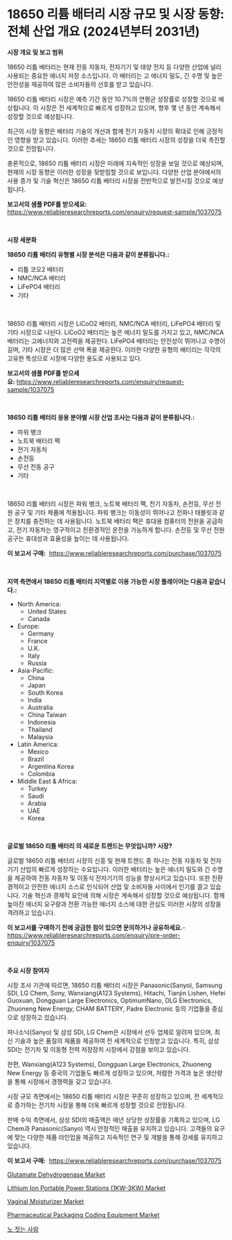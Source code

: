 <p><h1>18650 리튬 배터리 시장 규모 및 시장 동향: 전체 산업 개요 (2024년부터 2031년)</h1></p><p><strong>시장 개요 및 보고 범위</strong></p>
<p><p>18650 리튬 배터리는 현재 전동 자동차, 전자기기 및 태양 전지 등 다양한 산업에 널리 사용되는 중요한 에너지 저장 소스입니다. 이 배터리는 고 에너지 밀도, 긴 수명 및 높은 안전성을 제공하여 많은 소비자들의 선호를 받고 있습니다.</p><p>18650 리튬 배터리 시장은 예측 기간 동안 10.7%의 연평균 성장률로 성장할 것으로 예상됩니다. 이 시장은 전 세계적으로 빠르게 성장하고 있으며, 향후 몇 년 동안 계속해서 성장할 것으로 예상됩니다.</p><p>최근의 시장 동향은 배터리 기술의 개선과 함께 전기 자동차 시장의 확대로 인해 긍정적인 영향을 받고 있습니다. 이러한 추세는 18650 리튬 배터리 시장의 성장을 더욱 촉진할 것으로 전망됩니다.</p><p>총론적으로, 18650 리튬 배터리 시장은 미래에 지속적인 성장을 보일 것으로 예상되며, 현재의 시장 동향은 이러한 성장을 뒷받침할 것으로 보입니다. 다양한 산업 분야에서의 사용 증가 및 기술 혁신은 18650 리튬 배터리 시장을 전반적으로 발전시킬 것으로 예상됩니다.</p></p>
<p><strong>보고서의 샘플 PDF를 받으세요:</strong> <a href="https://www.reliableresearchreports.com/enquiry/request-sample/1037075">https://www.reliableresearchreports.com/enquiry/request-sample/1037075</a></p>
<p>&nbsp;</p>
<p><strong>시장 세분화</strong></p>
<p><strong>18650 리튬 배터리 유형별 시장 분석은 다음과 같이 분류됩니다.:</strong></p>
<p><ul><li>리튬 코오2 배터리</li><li>NMC/NCA 배터리</li><li>LiFePO4 배터리</li><li>기타</li></ul></p>
<p>&nbsp;</p>
<p><p>18650 리튬 배터리 시장은 LiCoO2 배터리, NMC/NCA 배터리, LiFePO4 배터리 및 기타 시장으로 나뉜다. LiCoO2 배터리는 높은 에너지 밀도를 가지고 있고, NMC/NCA 배터리는 고에너지와 고전력을 제공한다. LiFePO4 배터리는 안전성이 뛰어나고 수명이 길며, 기타 시장은 더 많은 선택 폭을 제공한다. 이러한 다양한 유형의 배터리는 각각의 고유한 특성으로 시장에 다양한 용도로 사용되고 있다.</p></p>
<p><strong>보고서의 샘플 PDF를 받으세요:</strong>&nbsp;<a href="https://www.reliableresearchreports.com/enquiry/request-sample/1037075">https://www.reliableresearchreports.com/enquiry/request-sample/1037075</a></p>
<p>&nbsp;</p>
<p><strong> 18650 리튬 배터리 응용 분야별 시장 산업 조사는 다음과 같이 분류됩니다.:</strong></p>
<p><ul><li>파워 뱅크</li><li>노트북 배터리 팩</li><li>전기 자동차</li><li>손전등</li><li>무선 전동 공구</li><li>기타</li></ul></p>
<p>&nbsp;</p>
<p><p>18650 리튬 배터리 시장은 파워 뱅크, 노트북 배터리 팩, 전기 자동차, 손전등, 무선 전원 공구 및 기타 제품에 적용됩니다. 파워 뱅크는 이동성이 뛰어나고 전화나 태블릿과 같은 장치를 충전하는 데 사용됩니다. 노트북 배터리 팩은 휴대용 컴퓨터의 전원을 공급하고, 전기 자동차는 영구적이고 친환경적인 운전을 가능하게 합니다. 손전등 및 무선 전원 공구는 휴대성과 효율성을 높이는 데 사용됩니다.</p></p>
<p><strong>이 보고서 구매:</strong>&nbsp; <a href="https://www.reliableresearchreports.com/purchase/1037075">https://www.reliableresearchreports.com/purchase/1037075</a></p>
<p>&nbsp;</p>
<p><strong>지역 측면에서 18650 리튬 배터리 지역별로 이용 가능한 시장 플레이어는 다음과 같습니다.:</strong></p>
<p><ul>
    <li>
        North America:
        <ul>
            <li>United States</li>
            <li>Canada</li>
        </ul>
    </li>
    <li>
        Europe:
        <ul>
            <li>Germany</li>
            <li>France</li>
            <li>U.K.</li>
            <li>Italy</li>
            <li>Russia</li>
        </ul>
    </li>
    <li>
        Asia-Pacific:
        <ul>
            <li>China</li>
            <li>Japan</li>
            <li>South Korea</li>
            <li>India</li>
            <li>Australia</li>
            <li>China Taiwan</li>
            <li>Indonesia</li>
            <li>Thailand</li>
            <li>Malaysia</li>
        </ul>
    </li>
    <li>
        Latin America:
        <ul>
            <li>Mexico</li>
            <li>Brazil</li>
            <li>Argentina Korea</li>
            <li>Colombia</li>
        </ul>
    </li>
    <li>
        Middle East & Africa:
        <ul>
            <li>Turkey</li>
            <li>Saudi</li>
            <li>Arabia</li>
            <li>UAE</li>
            <li>Korea</li>
        </ul>
    </li>
    </ul></p>
<p>&nbsp;</p>
<p><strong>글로벌 18650 리튬 배터리 의 새로운 트렌드는 무엇입니까? 시장?</strong></p>
<p><p>글로벌 18650 리튬 배터리 시장의 신흥 및 현재 트렌드 중 하나는 전동 자동차 및 전자기기 산업의 빠르게 성장하는 수요입니다. 이러한 배터리는 높은 에너지 밀도와 긴 수명을 제공하여 전동 자동차 및 이동식 전자기기의 성능을 향상시키고 있습니다. 또한 친환경적이고 안전한 에너지 소스로 인식되어 산업 및 소비자들 사이에서 인기를 끌고 있습니다. 기술 혁신과 경제적 요인에 의해 시장은 계속해서 성장할 것으로 예상됩니다. 함께 높아진 에너지 요구량과 전환 가능한 에너지 소스에 대한 관심도 이러한 시장의 성장을 격려하고 있습니다.</p></p>
<p><strong>이 보고서를 구매하기 전에 궁금한 점이 있으면 문의하거나 공유하세요.</strong>- <a href="https://www.reliableresearchreports.com/enquiry/pre-order-enquiry/1037075">https://www.reliableresearchreports.com/enquiry/pre-order-enquiry/1037075</a></p>
<p>&nbsp;</p>
<p><strong>주요 시장 참여자</strong></p>
<p><p>시장 조사 기관에 따르면, 18650 리튬 배터리 시장은 Panasonic(Sanyo), Samsung SDI, LG Chem, Sony, Wanxiang(A123 Systems), Hitachi, Tianjin Lishen, Hefei Guoxuan, Dongguan Large Electronics, OptimumNano, DLG Electronics, Zhuoneng New Energy, CHAM BATTERY, Padre Electronic 등의 기업들을 중심으로 성장하고 있습니다.</p><p>파나소닉(Sanyo) 및 삼성 SDI, LG Chem은 시장에서 선두 업체로 알려져 있으며, 최신 기술과 높은 품질의 제품을 제공하여 전 세계적으로 인정받고 있습니다. 특히, 삼성 SDI는 전기차 및 이동형 전력 저장장치 시장에서 강점을 보이고 있습니다.</p><p>한편, Wanxiang(A123 Systems), Dongguan Large Electronics, Zhuoneng New Energy 등 중국의 기업들도 빠르게 성장하고 있으며, 저렴한 가격과 높은 생산량을 통해 시장에서 경쟁력을 갖고 있습니다.</p><p>시장 규모 측면에서는 18650 리튬 배터리 시장은 꾸준히 성장하고 있으며, 전 세계적으로 증가하는 전기차 시장을 통해 더욱 빠르게 성장할 것으로 전망됩니다.</p><p>판매 수익 측면에서, 삼성 SDI의 매출액은 매년 상당한 성장률을 기록하고 있으며, LG Chem과 Panasonic(Sanyo) 역시 안정적인 매출을 유지하고 있습니다. 고객들의 요구에 맞는 다양한 제품 라인업을 제공하고 지속적인 연구 및 개발을 통해 강세를 유지하고 있습니다.</p></p>
<p><strong>이 보고서 구매:</strong>&nbsp;&nbsp;<a href="https://www.reliableresearchreports.com/purchase/1037075">https://www.reliableresearchreports.com/purchase/1037075</a></p>
<p><p><a href="https://github.com/lylyparadise/Market-Research-Report-List-2/blob/main/glutamate-dehydrogenase-market.md">Glutamate Dehydrogenase Market</a></p><p><a href="https://view.publitas.com/reportprime-1/lithium-ion-portable-power-stations-1kw-3kw-market-with-the-goal-of-estimating-the-market-size-and-future-growth-potential-of-various-market-segments-based-on-component-applications-end-user-and-region/">Lithium Ion Portable Power Stations (1KW-3KW) Market</a></p><p><a href="https://scarlet-rocket-c63.notion.site/Vaginal-Moisturizer-Market-Size-Evaluating-its-Market-Trends-Growth-and-Projections-2024-2031-a09837b2c8aa48f9a80d6ef8456a6aa0">Vaginal Moisturizer Market</a></p><p><a href="https://view.publitas.com/reportprime-1/pharmaceutical-packaging-coding-equipment-market-analysis-examines-its-scope-on-growth-opportunities-and-forecasted-trends-spanning-from-2023-to-2030/">Pharmaceutical Packaging Coding Equipment Market</a></p><p><a href="https://github.com/idcefvhkdut6/Market-Research-Report-List-1/blob/main/2992994189736.md">노 젓는 사람</a></p></p>

